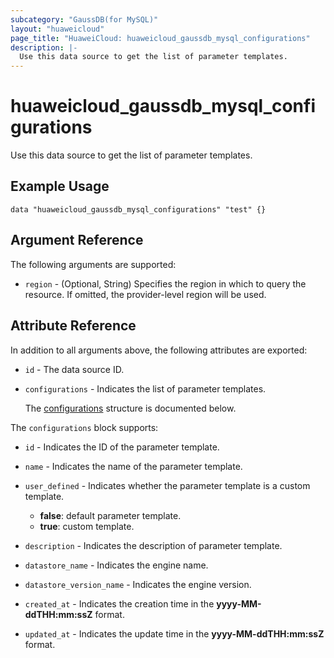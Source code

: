 ```yaml
---
subcategory: "GaussDB(for MySQL)"
layout: "huaweicloud"
page_title: "HuaweiCloud: huaweicloud_gaussdb_mysql_configurations"
description: |-
  Use this data source to get the list of parameter templates.
---
```


# huaweicloud_gaussdb_mysql_configurations

Use this data source to get the list of parameter templates.

## Example Usage

```hcl
data "huaweicloud_gaussdb_mysql_configurations" "test" {}
```

## Argument Reference

The following arguments are supported:

* `region` - (Optional, String) Specifies the region in which to query the resource.
  If omitted, the provider-level region will be used.

## Attribute Reference

In addition to all arguments above, the following attributes are exported:

* `id` - The data source ID.

* `configurations` - Indicates the list of parameter templates.

  The [configurations](#configurations_struct) structure is documented below.

<a name="configurations_struct"></a>
The `configurations` block supports:

* `id` - Indicates the ID of the parameter template.

* `name` - Indicates the  name of the parameter template.

* `user_defined` - Indicates whether the parameter template is a custom template.
  + **false**: default parameter template.
  + **true**: custom template.

* `description` - Indicates the description of parameter template.

* `datastore_name` - Indicates the engine name.

* `datastore_version_name` - Indicates the engine version.

* `created_at` - Indicates the creation time in the **yyyy-MM-ddTHH:mm:ssZ** format.

* `updated_at` - Indicates the update time in the **yyyy-MM-ddTHH:mm:ssZ** format.
